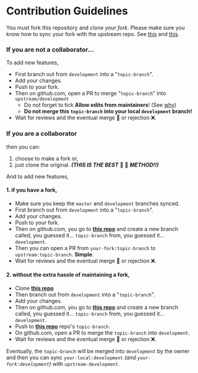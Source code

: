 # Contribution Guidelines

You must fork this repository and _clone your fork_. Please make sure you know how to sync your fork with the upstream repo.
See [this](https://help.github.com/articles/syncing-a-fork/) and [this](https://ginsys.eu/git-and-github-keeping-a-feature-branch-updated-with-upstream/).

### If you are not a collaborator...

To add new features,

* First branch out from `development` into a "`topic-branch`".
* Add your changes.
* Push to your fork.
* Then on github.com, open a PR to merge "`topic-branch`" into `upstream/development`
    - Do not forget to tick **Allow edits from maintainers**! (See [why](https://help.github.com/articles/allowing-changes-to-a-pull-request-branch-created-from-a-fork/#enabling-repository-maintainer-permissions-on-existing-pull-requests))
    - **Do not merge this `topic-branch` into your local `development` branch!**
* Wait for reviews and the eventual merge :1st_place_medal: or rejection :x:.

### If you are a collaborator

then you can:

1. choose to make a fork or,
2. just clone the original. ***(THIS IS THE BEST*** :cake: :100: ***METHOD!!)***

And to add new features,

#### 1. if you have a fork,

* Make sure you keep the `master` and `development` branches synced.
* First branch out from `development` into a "`topic-branch`".
* Add your changes.
* Push to your fork.
* Then on github.com, you go to **[this repo](https://www.github.com/arrow-/phoenix)** and create a new branch called, you guessed it... `topic-branch` from, you guessed it... `development`.
* Then you can open a PR from `your-fork:topic-branch` to `upstream:topic-branch`. **Simple**.
* Wait for reviews and the eventual merge :1st_place_medal: or rejection :x:.

#### 2. without the extra hassle of maintaining a fork,

* Clone **[this repo](https://www.github.com/arrow-/phoenix)**
* Then branch out from `development` into a "`topic-branch`".
* Add your changes.
* Then on github.com, you go to **[this repo](https://www.github.com/arrow-/phoenix)** and create a new branch called, you guessed it... `topic-branch` from, you guessed it... `development`.
* Push to **[this repo](https://www.github.com/arrow-/phoenix)** repo's `topic-branch`.
* On github.com, open a PR to merge the `topic-branch` into `development`.
* Wait for reviews and the eventual merge :1st_place_medal: or rejection :x:.

Eventually, the `topic-branch` will be merged into `development` by the owner and then you can sync `your-local:development` _(and `your-fork:development`)_ with `upstream-development`.
